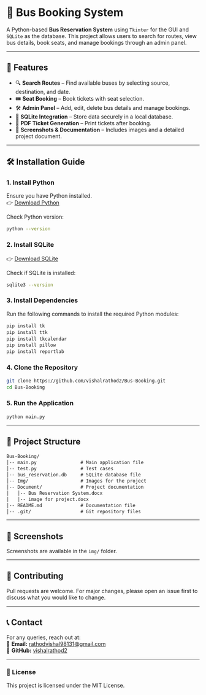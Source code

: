 <!-- <h1 align="center" >Bus-Booking</h1>
<h2>Client Panel Img</h2><br><br>

<p align="center">
    <img src="img/Client.png" width="300">
</p>
<h2>Admin Panel Img</><br><br>

<p align="center">
    <img src="img/Admin.png" width="300">
</p>
<br><br>
<h3 align="center">Bus Booking System</h3><br>

<p align="center">
    <br>
    A project using Python, Tkinter, and SQLite.
</p>

## Installation Guide

### ** Install Python & SQLite**
Make sure you have Python installed. You can download it from the official website:

🔗 [Download Python](https://www.python.org/downloads/)
<br>

🔗 [Download SQLite](https://www.sqlite.org/download.html)

To verify installation, run the following command:


python --version

for SQLite

sqlite3 --version

### ** Install Python Library**

Make sure you have Python installed. Then, install the required module:

```md
pip install ttk
pip install tk
pip install tkcalendar
pip install sqlite3
pip install messagebox
pip install PhotoImage
pip install Pillow

 -->
<!-- # 🚌 Bus Booking System

A Python-based **Bus Reservation System** using `Tkinter` for the GUI and `SQLite` as the database. This project allows users to search for routes, view bus details, book seats, and manage bookings through an admin panel.

---

## 🚀 Features

- 🔍 **Search Routes** – Find available buses by selecting source, destination, and date.
- 🎟 **Seat Booking** – Book tickets with seat selection.
- 🛠 **Admin Panel** – Add, edit, delete bus details and manage bookings.
- 💾 **SQLite Integration** – Store data securely in a local database.

---

## 🛠 Installation Guide

### **1️⃣ Install Python**
Ensure you have Python installed.  
🔗 [Download Python](https://www.python.org/downloads/)


python --version

### 2️⃣ Install SQLite

🔗 [Download SQLite](https://www.sqlite.org/download.html)


sqlite3 --version


Check if Python is installed:
```sh
pip install ttk
pip install tk
pip install tkcalendar
pip install sqlite3
pip install messagebox
pip install PhotoImage
pip install Pillow


Bus-Booking/
│-- main.py 
│-- test.py           
│-- bus_reservation.db        
│-- Img/            
│-- README.md          


git clone https://github.com/vishalrathod2/Bus-Booking.git
cd Bus-Booking

python main.py 


---

✅ Clear project overview 
✅ Proper installation guide  
✅ Explains project structure  
✅ Includes screenshots & contact info -->
# 🚌 Bus Booking System

A Python-based **Bus Reservation System** using `Tkinter` for the GUI and `SQLite` as the database. This project allows users to search for routes, view bus details, book seats, and manage bookings through an admin panel.

---

## 🚀 Features

- 🔍 **Search Routes** – Find available buses by selecting source, destination, and date.
- 🎟 **Seat Booking** – Book tickets with seat selection.
- 🛠 **Admin Panel** – Add, edit, delete bus details and manage bookings.
- 📂 **SQLite Integration** – Store data securely in a local database.
- 📝 **PDF Ticket Generation** – Print tickets after booking.
- 📸 **Screenshots & Documentation** – Includes images and a detailed project document.

---

## 🛠 Installation Guide

### **1. Install Python**
Ensure you have Python installed.  
👉 [Download Python](https://www.python.org/downloads/)

Check Python version:
```sh
python --version
```

### **2. Install SQLite**

👉 [Download SQLite](https://www.sqlite.org/download.html)

Check if SQLite is installed:
```sh
sqlite3 --version
```

### **3. Install Dependencies**
Run the following commands to install the required Python modules:
```sh
pip install tk
pip install ttk
pip install tkcalendar
pip install pillow
pip install reportlab
```

### **4. Clone the Repository**
```sh
git clone https://github.com/vishalrathod2/Bus-Booking.git
cd Bus-Booking
```

### **5. Run the Application**
```sh
python main.py
```

---

## 📁 Project Structure
```
Bus-Booking/
│-- main.py                # Main application file
│-- test.py                # Test cases
│-- bus_reservation.db     # SQLite database file
│-- Img/                   # Images for the project
│-- Document/              # Project documentation
│   │-- Bus Reservation System.docx
│   │-- image for project.docx
│-- README.md              # Documentation file
│-- .git/                  # Git repository files
```

---

## 📸 Screenshots
Screenshots are available in the `img/` folder.

---

## 👥 Contributing
Pull requests are welcome. For major changes, please open an issue first to discuss what you would like to change.

---

## 📞 Contact
For any queries, reach out at:  
📧 **Email:** rathodvishal98131@gmail.com  
👤 **GitHub:** [vishalrathod2](https://github.com/vishalrathod2)

---

### 📄 License
This project is licensed under the MIT License.

